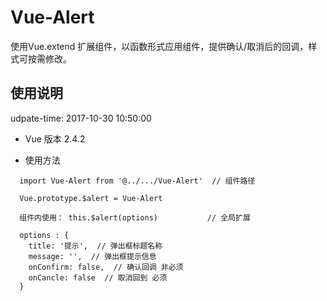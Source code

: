 # Vue-Alert
使用Vue.extend 扩展组件，以函数形式应用组件，提供确认/取消后的回调，样式可按需修改。

## 使用说明
udpate-time: 2017-10-30 10:50:00

- Vue 版本 2.4.2

- 使用方法 

```
  import Vue-Alert from '@../.../Vue-Alert'  // 组件路径

  Vue.prototype.$alert = Vue-Alert

  组件内使用： this.$alert(options)           // 全局扩展

  options : {
    title: '提示',  // 弹出框标题名称
    message: '',  // 弹出框提示信息
    onConfirm: false,  // 确认回调 非必须
    onCancle: false  // 取消回到 必须
  }

```
